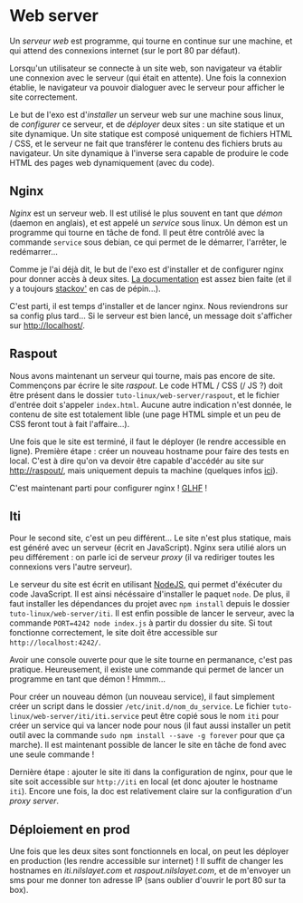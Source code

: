 # Web server

Un *serveur web* est programme, qui tourne en continue sur une machine, et qui
attend des connexions internet (sur le port 80 par défaut).

Lorsqu'un utilisateur se connecte à un site web, son navigateur va établir une
connexion avec le serveur (qui était en attente). Une fois la connexion
établie, le navigateur va pouvoir dialoguer avec le serveur pour afficher le
site correctement.

Le but de l'exo est d'*installer* un serveur web sur une machine sous linux, de
*configurer* ce serveur, et de *déployer* deux sites : un site statique et un
site dynamique.  Un site statique est composé uniquement de fichiers HTML /
CSS, et le serveur ne fait que transférer le contenu des fichiers bruts au
navigateur. Un site dynamique à l'inverse sera capable de produire le code HTML
des pages web dynamiquement (avec du code).

## Nginx

*Nginx* est un serveur web. Il est utilisé le plus souvent en tant que *démon*
(daemon en anglais), et est appelé un *service* sous linux.  Un démon est un
programme qui tourne en tâche de fond. Il peut être contrôlé avec la commande
`service` sous debian, ce qui permet de le démarrer, l'arrêter, le
redémarrer...

Comme je l'ai déjà dit, le but de l'exo est d'installer et de configurer nginx
pour donner accès à deux sites. [La documentation](http://nginx.org/en/docs/)
est assez bien faite (et il y a toujours [stackov'](http://stackoverflow.com/)
en cas de pépin...).

C'est parti, il est temps d'installer et de lancer nginx. Nous reviendrons sur
sa config plus tard... Si le serveur est bien lancé, un message doit s'afficher
sur [http://localhost/](http://localhost/).

## Raspout

Nous avons maintenant un serveur qui tourne, mais pas encore de site.
Commençons par écrire le site *raspout*. Le code HTML / CSS (/ JS ?) doit être
présent dans le dossier `tuto-linux/web-server/raspout`, et le fichier d'entrée
doit s'appeler `index.html`. Aucune autre indication n'est donnée, le contenu
de site est totalement lible (une page HTML simple et un peu de CSS feront tout
à fait l'affaire...).

Une fois que le site est terminé, il faut le déployer (le rendre accessible en
ligne). Première étape : créer un nouveau hostname pour faire des tests en
local. C'est à dire qu'on va devoir être capable d'accédér au site sur
[http://raspout/](http://raspout), mais uniquement depuis ta machine (quelques
infos [ici](http://lmgtfy.com/?q=debian+host)).

C'est maintenant parti pour configurer nginx !
[GLHF](http://nginx.org/en/docs/beginners_guide.html) !

## Iti

Pour le second site, c'est un peu différent... Le site n'est plus statique,
mais est généré avec un serveur (écrit en JavaScript). Nginx sera utilié alors
un peu différement : on parle ici de serveur *proxy* (il va rediriger toutes
les connexions vers l'autre serveur).

Le serveur du site est écrit en utilisant [NodeJS](https://nodejs.org/en/), qui
permet d'éxécuter du code JavaScript. Il est ainsi nécéssaire d'installer le
paquet `node`. De plus, il faut installer les dépendances du projet avec `npm
install` depuis le dossier `tuto-linux/web-server/iti`. Il est enfin possible
de lancer le serveur, avec la commande `PORT=4242 node index.js` à partir du
dossier du site. Si tout fonctionne correctement, le site doit être accessible
sur `http://localhost:4242/`.

Avoir une console ouverte pour que le site tourne en permanance, c'est pas
pratique. Heureusement, il existe une commande qui permet de lancer un
programme en tant que démon ! Hmmm...

Pour créer un nouveau démon (un nouveau service), il faut simplement créer un
script dans le dossier `/etc/init.d/nom_du_service`. Le fichier
`tuto-linux/web-server/iti/iti.service` peut être copié sous le nom `iti` pour
créer un service qui va lancer node pour nous (il faut aussi installer un petit
outil avec la commande `sudo npm install --save -g forever` pour que ça
marche). Il est maintenant possible de lancer le site en tâche de fond avec une
seule commande !

Dernière étape : ajouter le site iti dans la configuration de nginx, pour que
le site soit accessible sur `http://iti` en local (et donc ajouter le hostname
`iti`). Encore une fois, la doc est relativement claire sur la configuration
d'un *proxy server*.

## Déploiement en prod

Une fois que les deux sites sont fonctionnels en local, on peut les déployer en
production (les rendre accessible sur internet) ! Il suffit de changer les
hostnames en *iti.nilslayet.com* et *raspout.nilslayet.com*, et de m'envoyer un
sms pour me donner ton adresse IP (sans oublier d'ouvrir le port 80 sur ta
box).
